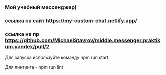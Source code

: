 ### Мой учебный мессенджер)

### ссылка на сайт https://my-custom-chat.netlify.app/

### ссылка на пр https://github.com/MichaelStavrov/middle.messenger.praktikum.yandex/pull/2

Для запуска используйте команду npm run start

Для линтинга - npm run lint

